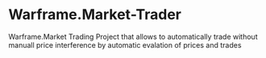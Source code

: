 # Warframe.Market-Trader
Warframe.Market Trading Project that allows to automatically trade without manuall price interference by automatic evalation of prices and trades